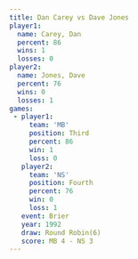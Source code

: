 ```yaml
---
title: Dan Carey vs Dave Jones
player1:           
  name: Carey, Dan 
  percent: 86      
  wins: 1          
  losses: 0        
player2:           
  name: Jones, Dave
  percent: 76      
  wins: 0          
  losses: 1        
games:
 - player1:         
     team: 'MB'     
     position: Third
     percent: 86    
     win: 1         
     loss: 0        
   player2:          
     team: 'NS'      
     position: Fourth
     percent: 76     
     win: 0          
     loss: 1         
   event: Brier        
   year: 1992          
   draw: Round Robin(6)
   score: MB 4 - NS 3  
---
```

